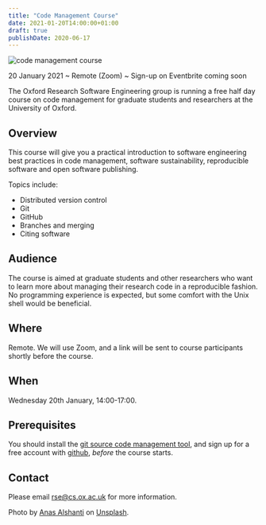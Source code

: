 ```yaml
---
title: "Code Management Course"
date: 2021-01-20T14:00:00+01:00
draft: true
publishDate: 2020-06-17
---
```


![code management course](/images/events/git_github_course_1080.jpg "code management course")

20 January 2021 ~ Remote (Zoom) ~ Sign-up on Eventbrite coming soon


The Oxford Research Software Engineering group is running a free half day course on code management for graduate students and researchers at the University of Oxford.


## Overview

This course will give you a practical introduction to software engineering best practices in code management, software sustainability, reproducible software and open software publishing.

Topics include:

 - Distributed version control
 - Git
 - GitHub
 - Branches and merging
 - Citing software

## Audience

The course is aimed at graduate students and other researchers who want to learn more about managing their research code in a reproducible fashion. No programming experience is expected, but some comfort with the Unix shell would be beneficial.


## Where

Remote. We will use Zoom, and a link will be sent to course participants shortly before the course.


## When

Wednesday 20th January, 14:00-17:00.

## Prerequisites

You should install the [git source code management tool](https://git-scm.com/downloads), and sign up for a free account with [github](https://github.com), _before_ the course starts.


## Contact

Please email rse@cs.ox.ac.uk for more information.

Photo by [Anas Alshanti](https://unsplash.com/@otenteko) on [Unsplash](https://unsplash.com/).

